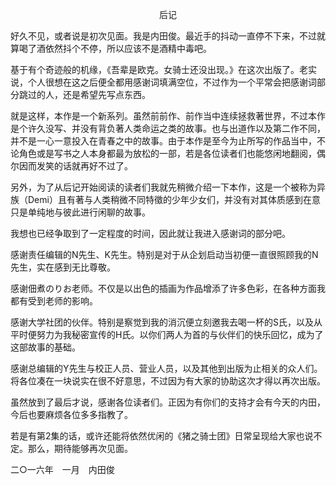 <p align="center">后记</p>

好久不见，或者说是初次见面。我是内田俊。最近手的抖动一直停不下来，不过就算喝了酒依然抖个不停，所以应该不是酒精中毒吧。

基于有个奇迹般的机缘，《吾辈是欧克。女骑士还没出现。》在这次出版了。老实说，个人很想在这之后便全都用感谢词填满空位，不过作为一个平常会把感谢词部分跳过的人，还是希望先写点东西。

就是这样，本作是一个新系列。虽然前前作、前作当中连续拯救著世界，不过本作是个许久没写、并没有背负著人类命运之类的故事。也与出道作以及第二作不同，并不是一心一意投入在青春之中的故事。由于本作是至今为止所写的作品当中，不论角色或是写书之人本身都最为放松的一部，若是各位读者们也能悠闲地翻阅，偶尔因而发笑的话就再好不过了。

另外，为了从后记开始阅读的读者们我就先稍微介绍一下本作，这是一个被称为异族（Demi）且有著与人类稍微不同特徵的少年少女们，并没有对其体质感到在意只是单纯地与彼此进行闲聊的故事。

我想也已经争取到了一定程度的时间，因此就让我进入感谢词的部分吧。

感谢责任编辑的N先生、K先生。特别是对于从企划启动当初便一直很照顾我的N先生，实在感到无比尊敬。

感谢佃煮のりお老师。不仅是以出色的插画为作品增添了许多色彩，在各种方面我都有受到老师的影响。

感谢大学社团的伙伴。特别是察觉到我的消沉便立刻邀我去喝一杯的S氏，以及从平时便努力为我秘密宣传的H氏。以你们两人为首的与伙伴们的快乐回忆，成为了这部故事的基础。

感谢总编辑的Y先生与校正人员、营业人员，以及其他到出版为止相关的众人们。将各位凑在一块说实在很不好意思，不过因为有大家的协助这次才得以再次出版。

虽然放到了最后才说，感谢各位读者们。正因为有你们的支持才会有今天的内田，今后也要麻烦各位多多指教了。

若是有第2集的话，或许还能将依然优闲的《猪之骑士团》日常呈现给大家也说不定。那么，期待能够再次见面。

二○一六年　一月　内田俊

